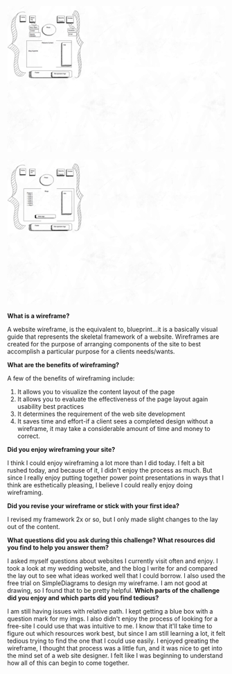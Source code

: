 <!---[Wireframe blog index](imgs/updated_wireframe-blog-index.jpg)-->

<!----[Wireframe home index](imgs/updated_wireframe-index.jpg)-->

![Wireframe home index](imgs/updated_wireframe-index.jpg)

![Wireframe home index](imgs/updated_wireframe-blog-index.jpg)

<b>What is a wireframe?</b>

A website wireframe, is the equivalent to, blueprint...it is a basically visual guide that represents the skeletal framework of a website. Wireframes are created for the purpose of arranging components of the site to best accomplish a particular purpose for a clients needs/wants.

<b>What are the benefits of wireframing?</b>

A few of the benefits of wireframing include:

1. It allows you to visualize the content layout of the page
2. It allows you to evaluate the effectiveness of the page layout again usability best practices
3. It determines the requirement of the web site development
4. It saves time and effort-if a client sees a completed design without a wireframe, it may take a considerable amount of time and money to correct.

<b>Did you enjoy wireframing your site?</b>

I think I could enjoy wireframing a lot more than I did today. I felt a bit rushed today, and because of it, I didn't enjoy the process as much. But since I really enjoy putting together power point presentations in ways that I think are esthetically pleasing, I believe I could really enjoy doing wireframing.

<b>Did you revise your wireframe or stick with your first idea?</b>

I revised my framework 2x or so, but I only made slight changes to the lay out of the content.

<b>What questions did you ask during this challenge? What resources did you find to help you answer them? </b>

I asked myself questions about websites I currently visit often and enjoy. I took a look at my wedding website, and the blog I write for and compared the lay out to see what ideas worked well that I could borrow. I also used the free trial on SimpleDiagrams to design my wireframe. I am not good at drawing, so I found that to be pretty helpful.
<b>Which parts of the challenge did you enjoy and which parts did you find tedious? </b>

I am still having issues with relative path. I kept getting a blue box with a question mark for my imgs. I also didn't enjoy the process of looking for a free-site I could use that was intuitive to me. I know that it'll take time to figure out which resources work best, but since I am still learning a lot, it felt tedious trying to find the one that I could use easily. I enjoyed greating the wireframe, I thought that process was a little fun, and it was nice to get into the mind set of a web site designer. I felt like I was beginning to understand how all of this can begin to come together.